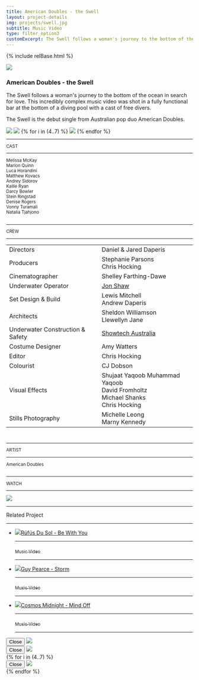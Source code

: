 ```yaml
---
title: American Doubles - the Swell
layout: project-details
img: projects/swell.jpg
subtitle: Music Video
type: filter_option3
customExcerpt: The Swell follows a woman's journey to the bottom of the ocean in search for love. This incredibly complex music video was shot in a fully functional bar at the bottom of a diving pool with a cast of free divers.
---
```


{% include relBase.html %}

<style> #gallery img {aspect-ratio: 16/9;}</style>
<div id="heroImage">
        <img src="{{ relBase }}img/gallery/swell3.jpg"></div>
 <section id="details">
    <article><span id="main-detail">
      <h1>American Doubles - the Swell</h1><p>The Swell follows a woman&#39;s journey to the bottom of the ocean in search for love. This incredibly complex music video was shot in a fully functional bar at the bottom of a diving pool with a cast of free divers.
</p><p>
        The Swell is the debut single from Australian pop duo American Doubles.</p>
        <div id="gallery">
        <img src="{{ relBase }}img/gallery/swell1.jpg" id="img2" data-hystmodal="#myModal1">
        <img src="{{ relBase }}img/gallery/swell2.jpg" id="img3" data-hystmodal="#myModal2">
        {% for i in (4..7) %}
        <img src="{{ relBase }}img/gallery/swell{{ i }}.jpg" data-hystmodal="#myModal{{ i }}">
        {% endfor %}
      </div>
         </span>
      <sub>
        <hr>CAST
        <hr>
        Melissa McKay<br>
Marlon Quinn<br>
Luca Horandini<br>
Matthew Kovacs<br>
Andrey Sidorov<br>
Kallie Ryan<br>
Darcy Bowler<br>
Stein Ringstad<br>
Denise Rogers<br>
Vonny Turamali<br>
Natalia Tjahjono<br>
        <br>
        <hr>CREW
        <hr><table><tr><td>
        Directors</td><td> Daniel & Jared Daperis</td></tr><tr><td>
        Producers</td><td>Stephanie Parsons <br> Chris Hocking</td></tr><tr><td>
        Cinematographer</td><td>Shelley Farthing-Dawe</td></tr><tr><td>
        Underwater Operator</td><td><a href="http://ginclearfilm.com/" rel="noopener noreferrer" target="_blank">Jon Shaw</a></td></tr><tr><td>
        Set Design & Build</td><td>Lewis Mitchell <br> Andrew Daperis</td></tr><tr><td>
        Architects</td><td>Sheldon Williamson <br> Llewellyn Jane</td></tr><tr><td>
        Underwater Construction & Safety</td><td><a href="http://www.showtechaustralia.com.au/" rel="noopener noreferrer" target="_blank">Showtech Australia</a></td></tr><tr><td>
        Costume Designer</td><td>Amy Watters</td></tr><tr><td>
        Editor</td><td>Chris Hocking</td></tr><tr><td>
        Colourist</td><td>CJ Dobson</td></tr><tr><td>
        Visual Effects</td><td>Shujaat Yaqoob Muhammad Yaqoob<br> David Fromholtz<br> Michael Shanks <br> Chris Hocking</td></tr><tr><td>
        Stills Photography</td><td>Michelle Leong <br> Marny Kennedy</td></tr>
       </table><br>
        <hr>ARTIST
        <hr>
        American Doubles<br><br>
        <hr>WATCH
        <hr>
        <a href="https://www.youtube.com/watch?v=BobK7ZC3afE" target="_blank"><img src="{{ relBase }}img/social/youtube.svg" class="youtube"></a>
      </sub>
    </article>
    <div id="related">
      <hr>
      Related Project
      <hr>
      <ul>
        <li><a href="../rufus-du-sol-be-with-you/"><img src="{{ relBase }}img/projects/bewithyou.jpg">R&uuml;f&uuml;s Du Sol - Be With You
          <hr><sub>Music Video</sub>
          <hr></a>
        </li>
        <li><a href="../guy-pearce-storm/"><img src="{{ relBase }}img/projects/storm.jpg">Guy Pearce - Storm
          <hr><sub>Music Video</sub>
          <hr></a>
        </li>
        <li><a href="../cosmos-midnight-mind-off/"><img src="{{ relBase }}img/projects/mindoff.jpg">Cosmos Midnight - Mind Off
          <hr><sub>Music Video</sub>
          <hr></a>
        </li>
      </ul>
    </div>
  </section>

<div class="hystmodal" id="myModal2" aria-hidden="true">
    <div class="hystmodal__wrap">
        <div class="hystmodal__window" role="dialog" aria-modal="true">
            <button data-hystclose class="hystmodal__close">Close</button>
            <!-- You modal HTML markup -->
        <img src="{{ relBase }}img/gallery/swell2.jpg" id="img3">
        </div>
    </div>
</div>
<div class="hystmodal" id="myModal1" aria-hidden="true">
    <div class="hystmodal__wrap">
        <div class="hystmodal__window" role="dialog" aria-modal="true">
            <button data-hystclose class="hystmodal__close">Close</button>
            <!-- You modal HTML markup -->
        <img src="{{ relBase }}img/gallery/swell1.jpg" id="img1">
        </div>
    </div>
</div>
{% for i in (4..7) %}
<div class="hystmodal" id="myModal{{ i }}" aria-hidden="true">
    <div class="hystmodal__wrap">
        <div class="hystmodal__window" role="dialog" aria-modal="true">
            <button data-hystclose class="hystmodal__close">Close</button>
            <!-- Your modal HTML markup -->
            <img src="{{ relBase }}img/gallery/swell{{ i }}.jpg">
        </div>
    </div>
</div>
{% endfor %}

  <div id="gradient"></div>
